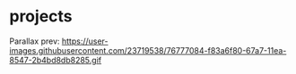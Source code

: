 # projects
Parallax prev:
https://user-images.githubusercontent.com/23719538/76777084-f83a6f80-67a7-11ea-8547-2b4bd8db8285.gif
